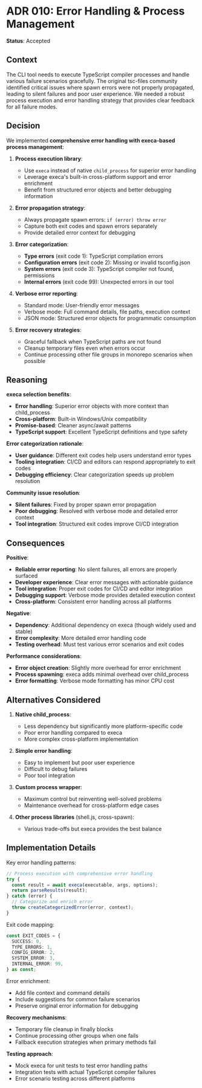 # ADR 010: Error Handling & Process Management

**Status**: Accepted

## Context

The CLI tool needs to execute TypeScript compiler processes and handle various failure scenarios gracefully. The original tsc-files community identified critical issues where spawn errors were not properly propagated, leading to silent failures and poor user experience. We needed a robust process execution and error handling strategy that provides clear feedback for all failure modes.

## Decision

We implemented **comprehensive error handling with execa-based process management**:

1. **Process execution library**:
   - Use `execa` instead of native `child_process` for superior error handling
   - Leverage execa's built-in cross-platform support and error enrichment
   - Benefit from structured error objects and better debugging information

2. **Error propagation strategy**:
   - Always propagate spawn errors: `if (error) throw error`
   - Capture both exit codes and spawn errors separately
   - Provide detailed error context for debugging

3. **Error categorization**:
   - **Type errors** (exit code 1): TypeScript compilation errors
   - **Configuration errors** (exit code 2): Missing or invalid tsconfig.json
   - **System errors** (exit code 3): TypeScript compiler not found, permissions
   - **Internal errors** (exit code 99): Unexpected errors in our tool

4. **Verbose error reporting**:
   - Standard mode: User-friendly error messages
   - Verbose mode: Full command details, file paths, execution context
   - JSON mode: Structured error objects for programmatic consumption

5. **Error recovery strategies**:
   - Graceful fallback when TypeScript paths are not found
   - Cleanup temporary files even when errors occur
   - Continue processing other file groups in monorepo scenarios when possible

## Reasoning

**execa selection benefits**:

- **Error handling**: Superior error objects with more context than child_process
- **Cross-platform**: Built-in Windows/Unix compatibility
- **Promise-based**: Cleaner async/await patterns
- **TypeScript support**: Excellent TypeScript definitions and type safety

**Error categorization rationale**:

- **User guidance**: Different exit codes help users understand error types
- **Tooling integration**: CI/CD and editors can respond appropriately to exit codes
- **Debugging efficiency**: Clear categorization speeds up problem resolution

**Community issue resolution**:

- **Silent failures**: Fixed by proper spawn error propagation
- **Poor debugging**: Resolved with verbose mode and detailed error context
- **Tool integration**: Structured exit codes improve CI/CD integration

## Consequences

**Positive**:

- **Reliable error reporting**: No silent failures, all errors are properly surfaced
- **Developer experience**: Clear error messages with actionable guidance
- **Tool integration**: Proper exit codes for CI/CD and editor integration
- **Debugging support**: Verbose mode provides detailed execution context
- **Cross-platform**: Consistent error handling across all platforms

**Negative**:

- **Dependency**: Additional dependency on execa (though widely used and stable)
- **Error complexity**: More detailed error handling code
- **Testing overhead**: Must test various error scenarios and exit codes

**Performance considerations**:

- **Error object creation**: Slightly more overhead for error enrichment
- **Process spawning**: execa adds minimal overhead over child_process
- **Error formatting**: Verbose mode formatting has minor CPU cost

## Alternatives Considered

1. **Native child_process**:
   - Less dependency but significantly more platform-specific code
   - Poor error handling compared to execa
   - More complex cross-platform implementation

2. **Simple error handling**:
   - Easy to implement but poor user experience
   - Difficult to debug failures
   - Poor tool integration

3. **Custom process wrapper**:
   - Maximum control but reinventing well-solved problems
   - Maintenance overhead for cross-platform edge cases

4. **Other process libraries** (shell.js, cross-spawn):
   - Various trade-offs but execa provides the best balance

## Implementation Details

Key error handling patterns:

```typescript
// Process execution with comprehensive error handling
try {
  const result = await execa(executable, args, options);
  return parseResults(result);
} catch (error) {
  // Categorize and enrich error
  throw createCategorizedError(error, context);
}
```

Exit code mapping:

```typescript
const EXIT_CODES = {
  SUCCESS: 0,
  TYPE_ERRORS: 1,
  CONFIG_ERROR: 2,
  SYSTEM_ERROR: 3,
  INTERNAL_ERROR: 99,
} as const;
```

Error enrichment:

- Add file context and command details
- Include suggestions for common failure scenarios
- Preserve original error information for debugging

**Recovery mechanisms**:

- Temporary file cleanup in finally blocks
- Continue processing other groups when one fails
- Fallback execution strategies when primary methods fail

**Testing approach**:

- Mock execa for unit tests to test error handling paths
- Integration tests with actual TypeScript compiler failures
- Error scenario testing across different platforms

